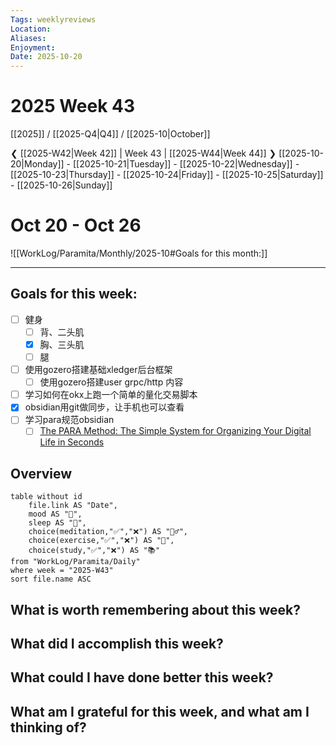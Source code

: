 ```yaml
---
Tags: weeklyreviews
Location:
Aliases:
Enjoyment:
Date: 2025-10-20
---
```

# 2025 Week 43
[[2025]] / [[2025-Q4|Q4]] / [[2025-10|October]]

❮ [[2025-W42|Week 42]] | Week 43 | [[2025-W44|Week 44]] ❯
[[2025-10-20|Monday]] - [[2025-10-21|Tuesday]] - [[2025-10-22|Wednesday]] - [[2025-10-23|Thursday]] - [[2025-10-24|Friday]] - [[2025-10-25|Saturday]] - [[2025-10-26|Sunday]]
# Oct 20 - Oct 26 

![[WorkLog/Paramita/Monthly/2025-10#Goals for this month:]]


---
## Goals for this week:
- [ ] 健身
	- [ ] 背、二头肌
	- [x] 胸、三头肌
	- [ ] 腿
- [ ] 使用gozero搭建基础xledger后台框架
	- [ ] 使用gozero搭建user grpc/http 内容
- [ ] 学习如何在okx上跑一个简单的量化交易脚本 
- [x] obsidian用git做同步，让手机也可以查看
- [ ] 学习para规范obsidian
	- [ ] [The PARA Method: The Simple System for Organizing Your Digital Life in Seconds](https://fortelabs.com/blog/para/)

## Overview
```dataview
table without id
	file.link AS "Date",
	mood AS "🌄",
	sleep AS "🛌",
	choice(meditation,"✅","❌") AS "🧘‍♂️",
	choice(exercise,"✅","❌") AS "💪",
	choice(study,"✅","❌") AS "📚"
from "WorkLog/Paramita/Daily"
where week = "2025-W43"
sort file.name ASC
```

## What is worth remembering about this week?


## What did I accomplish this week?


## What could I have done better this week?


## What am I grateful for this week, and what am I thinking of?







